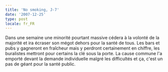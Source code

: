 ```yaml
---
title: 'No smoking, J-7'
date: '2007-12-25'
type: post
locale: fr_FR
---
```


Dans une semaine une minorité pourtant massive cédera à la volonté de la majorité et ira écraser son mégot dehors pour la santé de tous. Les bars et pubs y gagneront en fraîcheur mais y perdront certainement en chiffre, les buralistes mettront pour certains la clé sous la porte. La cause commune l'a emporté devant la demande individuelle malgré les difficultés et ça, c'est un pas de géant pour la santé public.